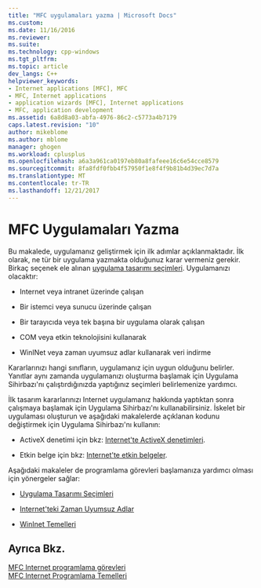 ```yaml
---
title: "MFC uygulamaları yazma | Microsoft Docs"
ms.custom: 
ms.date: 11/16/2016
ms.reviewer: 
ms.suite: 
ms.technology: cpp-windows
ms.tgt_pltfrm: 
ms.topic: article
dev_langs: C++
helpviewer_keywords:
- Internet applications [MFC], MFC
- MFC, Internet applications
- application wizards [MFC], Internet applications
- MFC, application development
ms.assetid: 6a8d8a03-abfa-4976-86c2-c5773a4b7179
caps.latest.revision: "10"
author: mikeblome
ms.author: mblome
manager: ghogen
ms.workload: cplusplus
ms.openlocfilehash: a6a3a961ca0197eb80a8fafeee16c6e54cce8579
ms.sourcegitcommit: 8fa8fdf0fbb4f57950f1e8f4f9b81b4d39ec7d7a
ms.translationtype: MT
ms.contentlocale: tr-TR
ms.lasthandoff: 12/21/2017
---
```

# <a name="writing-mfc-applications"></a>MFC Uygulamaları Yazma
Bu makalede, uygulamanız geliştirmek için ilk adımlar açıklanmaktadır. İlk olarak, ne tür bir uygulama yazmakta olduğunuz karar vermeniz gerekir. Birkaç seçenek ele alınan [uygulama tasarımı seçimleri](../mfc/application-design-choices.md). Uygulamanızı olacaktır:  
  
-   Internet veya intranet üzerinde çalışan  
  
-   Bir istemci veya sunucu üzerinde çalışan  
  
-   Bir tarayıcıda veya tek başına bir uygulama olarak çalışan  
  
-   COM veya etkin teknolojisini kullanarak  
  
-   WinINet veya zaman uyumsuz adlar kullanarak veri indirme  
  
 Kararlarınızı hangi sınıfların, uygulamanız için uygun olduğunu belirler. Yanıtlar aynı zamanda uygulamanızı oluşturma başlamak için Uygulama Sihirbazı'nı çalıştırdığınızda yaptığınız seçimleri belirlemenize yardımcı.  
  
 İlk tasarım kararlarınızı Internet uygulamanız hakkında yaptıktan sonra çalışmaya başlamak için Uygulama Sihirbazı'nı kullanabilirsiniz. İskelet bir uygulaması oluşturun ve aşağıdaki makalelerde açıklanan kodunu değiştirmek için Uygulama Sihirbazı'nı kullanın:  
  
-   ActiveX denetimi için bkz: [Internet'te ActiveX denetimleri](../mfc/activex-controls-on-the-internet.md).  
  
-   Etkin belge için bkz: [Internet'te etkin belgeler](../mfc/active-documents-on-the-internet.md).  
  
 Aşağıdaki makaleler de programlama görevleri başlamanıza yardımcı olması için yönergeler sağlar:  
  
-   [Uygulama Tasarımı Seçimleri](../mfc/application-design-choices.md)  
  
-   [Internet'teki Zaman Uyumsuz Adlar](../mfc/asynchronous-monikers-on-the-internet.md)  
  
-   [WinInet Temelleri](../mfc/wininet-basics.md)  
  
## <a name="see-also"></a>Ayrıca Bkz.  
 [MFC Internet programlama görevleri](../mfc/mfc-internet-programming-tasks.md)   
 [MFC Internet Programlama Temelleri](../mfc/mfc-internet-programming-basics.md)


